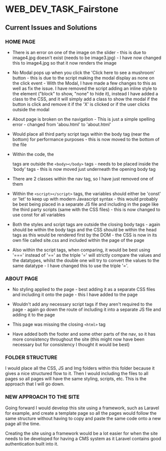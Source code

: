 # WEB_DEV_TASK_Fairstone
 
## Current Issues and Solutions

### HOME PAGE

*  There is an error on one of the image on the slider - this is due to image4.jpg doesn't exist (needs to be image3.jpg) - I have now changed this to image4.jpg so that it now renders the image


*  No Modal pops up when you click the 'Click here to see a mushroom' button - this is due to the script making the modal display as none on the click event - With the Modal, I have made a few changes to this as well as fix the issue.  I have removed the script adding an inline style to the element ("block" to show, "none" to hide it), instead I have added a class to the CSS, and it will simply add a class to show the modal if the button is click and remove it if the 'X' is clicked or if the user clicks outside the modal


*  About page is broken on the navigation - This is just a simple spelling error - changed from 'abou.html' to 'about.html'


*  Would place all third party script tags within the body tag (near the bottom) for performance purposes - this is now moved to the bottom of the file


*  Within the code, the <nav></nav> tags are outside the `<body></body>` tags - needs to be placed inside the 'body' tags - this is now moved just underneath the opening body tag


*  There are 2 classes within the nav tag, so I have just removed one of them


*  Within the `<script></script>` tags, the variables should either be 'const' or 'let' to keep up with modern Javascript syntax - this would probably be best being placed in a separate JS file and including in the page like the third party scripts (same with the CSS files) - this is now changed to use const for all variables


*  Both the styles and script tags are outside the closing body tags - again should be within the body tags and the CSS should be within the head tags as this would be rendered first by the DOM - the CSS is now in its own file called site.css and included within the <head> page of the page


*  Also within the script tags, when comparing, it would be best using '===' instead of '==' as the triple '=' will strictly compare the values and the datatypes, whilst the double one will try to convert the values to the same datatype - I have changed this to use the triple '='.


### ABOUT PAGE

*  No styling applied to the page - best adding it as a separate CSS files and including it onto the page - this I have added to the page


*  Wouldn't add any necessary script tags if they aren't required to the page - again go down the route of including it into a separate JS file and adding it to the page


*  This page was missing the closing `<html>` tag


*  Have added both the footer and some other parts of the nav, so it has more consistency throughout the site  (this might now have been necessary but for consistency I thought it would be best)

### FOLDER STRUCTURE

I would place all the CSS, JS and Img folders within this folder because it gives a nice structured flow to it.  Then I would including the files to all pages so all pages will have the same styling, scripts, etc.  This is the approach that I will go down.

### NEW APPROACH TO THE SITE

Going forward I would develop this site using a framework, such as Laravel for example, and create a template page so all the pages would follow the same structure without having to copy and paste the same code onto a new page all the time.

Creating the site using a framework would be a lot easier for when the site needs to be developed for having a CMS system as it Laravel contains good authentication built into it.

